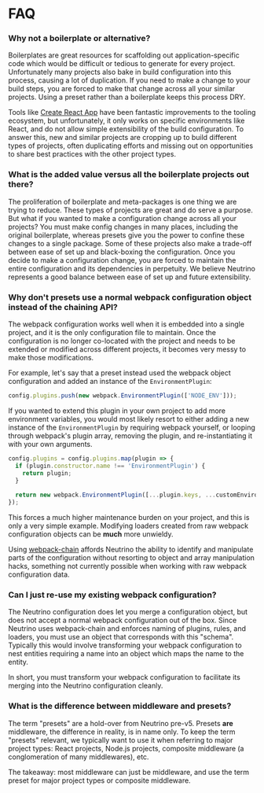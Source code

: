# FAQ

### Why not a boilerplate or alternative?

Boilerplates are great resources for scaffolding out application-specific code which
would be difficult or tedious to generate for every project. Unfortunately many projects
also bake in build configuration into this process, causing a lot of duplication. If you
need to make a change to your build steps, you are forced to make that change across all
your similar projects. Using a preset rather than a boilerplate keeps this process DRY.

Tools like [Create React App](https://github.com/facebook/create-react-app) have
been fantastic improvements to the tooling ecosystem, but unfortunately, it only works on specific
environments like React, and do not allow simple extensibility of the build configuration. To
answer this, new and similar projects are cropping up to build different types of projects,
often duplicating efforts and missing out on opportunities to share best practices with the other project
types.

### What is the added value versus all the boilerplate projects out there?

The proliferation of boilerplate and meta-packages is one thing we are trying to reduce. These types of projects
are great and do serve a purpose. But what if you wanted to make a configuration change across all your
projects? You must make config changes in many places, including the original boilerplate, whereas presets
give you the power to confine these changes to a single package. Some of these projects also make a trade-off
between ease of set up and black-boxing the configuration. Once you decide to make a configuration change,
you are forced to maintain the entire configuration and its dependencies in perpetuity. We believe Neutrino
represents a good balance between ease of set up and future extensibility.

### Why don't presets use a normal webpack configuration object instead of the chaining API?

The webpack configuration works well when it is embedded into a single project, and it is the only configuration
file to maintain. Once the configuration is no longer co-located with the project and needs to be extended or
modified across different projects, it becomes very messy to make those modifications.

For example, let's say that a preset instead used the webpack object configuration and added an instance of the
`EnvironmentPlugin`:

```js
config.plugins.push(new webpack.EnvironmentPlugin(['NODE_ENV']));
```

If you wanted to extend this plugin in your own project to add more environment variables, you would most likely
resort to either adding a new instance of the `EnvironmentPlugin` by requiring webpack yourself, or looping through
webpack's plugin array, removing the plugin, and re-instantiating it with your own arguments.

```js
config.plugins = config.plugins.map(plugin => {
  if (plugin.constructor.name !== 'EnvironmentPlugin') {
    return plugin;
  }
  
  return new webpack.EnvironmentPlugin([...plugin.keys, ...customEnvironmentVariables]);
});
```

This forces a much higher maintenance burden on your project, and this is only a very simple example. Modifying
loaders created from raw webpack configuration objects can be **much** more unwieldy.

Using [webpack-chain](https://github.com/neutrinojs/webpack-chain) affords Neutrino the ability to identify and
manipulate parts of the configuration without resorting to object and array manipulation hacks, something not currently
possible when working with raw webpack configuration data.

### Can I just re-use my existing webpack configuration?

The Neutrino configuration does let you merge a configuration object, but does not accept a normal webpack configuration
out of the box. Since Neutrino uses webpack-chain and enforces naming of plugins, rules, and loaders, you must use an
object that corresponds with this "schema". Typically this would involve transforming your webpack configuration to nest
entities requiring a name into an object which maps the name to the entity.

In short, you must transform your webpack configuration to facilitate its merging into the Neutrino configuration cleanly.

### What is the difference between middleware and presets?

The term "presets" are a hold-over from Neutrino pre-v5. Presets **are** middleware, the difference in reality, is in
name only. To keep the term "presets" relevant, we typically want to use it when referring to major project types:
React projects, Node.js projects, composite middleware (a conglomeration of many middlewares), etc.

The takeaway: most middleware can just be middleware, and use the term preset for major project types or
composite middleware.
